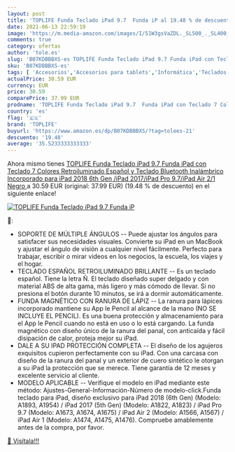 ```yaml
---
layout: post
title: 'TOPLIFE Funda Teclado iPad 9.7  Funda iP al 19.48 % de descuento'
date: 2021-06-13 22:59:19
image: 'https://m.media-amazon.com/images/I/51W3gsVaZDL._SL500_._SL400_.jpg'
comments: true
category: ofertas
author: 'tole.es'
slug: 'B07KDBBBXS-es TOPLIFE Funda Teclado iPad 9.7 Funda iPad con Teclado 7...'
sku: 'B07KDBBBXS-es'
tags: [ 'Accesorios','Accesorios para tablets','Informática','Teclados para tablets','ipad','toplife', ]
actualPrice: 30.59 EUR
currency: EUR
price: 30.59
comparePrice: 37.99 EUR
prodname: 'TOPLIFE Funda Teclado iPad 9.7  Funda iPad con Teclado 7 Colores Retroiluminado Español y Teclado Bluetooth Inalámbrico Incorporado para iPad 2018 6th Gen /iPad 2017/iPad Pro 9.7/iPad Air 2/1  Negro '
country: 'es'
flag: '🇪🇸'
brand: 'TOPLIFE'
buyurl: 'https://www.amazon.es/dp/B07KDBBBXS/?tag=tolees-21'
descuento: '19.48'
average: '35.5233333333333'
---
```


Ahora mismo tienes [TOPLIFE Funda Teclado iPad 9.7  Funda iPad con Teclado 7 Colores Retroiluminado Español y Teclado Bluetooth Inalámbrico Incorporado para iPad 2018 6th Gen /iPad 2017/iPad Pro 9.7/iPad Air 2/1  Negro ](https://www.amazon.es/dp/B07KDBBBXS/?tag=tolees-21) a 30.59 EUR (original: 37.99 EUR) (19.48 %  de descuento) en el siguiente enlace!

[![TOPLIFE Funda Teclado iPad 9.7  Funda iP](https://m.media-amazon.com/images/I/51W3gsVaZDL._SL500_._SL400_.jpg)](https://www.amazon.es/dp/B07KDBBBXS/?tag=tolees-21)

🔎:

- SOPORTE DE MÚLTIPLE ÁNGULOS -- Puede ajustar los ángulos para satisfacer sus necesidades visuales. Convierte su iPad en un MacBook y ajustar el ángulo de visión a cualquier nivel fácilmente. Perfecto para trabajar, escribir o mirar videos en los negocios, la escuela, los viajes y el hogar.
- TECLADO ESPAÑOL RETROILUMINADO BRILLANTE -- Es un teclado español. Tiene la letra Ñ. El teclado diseñado super delgado y con material ABS de alta gama, más ligero y más cómodo de llevar. Si no presiona el botón durante 10 minutos, se irá a dormir automáticamente.
- FUNDA MAGNÉTICO CON RANURA DE LÁPIZ -- La ranura para lápices incorporado mantiene su App le Pencil al alcance de la mano (NO SE INCLUYE EL PENCIL). Es una buena protección y almacenamiento para el App le Pencil cuando no está en uso o lo está cargando. La funda magnético con diseño único de la ranura del panal, con anticaída y fácil disipación de calor, proteja mejor su iPad.
- DALE A SU IPAD PROTECCIÓN COMPLETA -- El diseño de los agujeros exquisitos cupieron perfectamente con su iPad. Con una carcasa con diseño de la ranura del panal y un exterior de cuero sintético le otorgan a su iPad la protección que se merece. Tiene garantía de 12 meses y excelente servicio al cliente.
- MODELO APLICABLE -- Verifique el modelo en iPad mediante este método: Ajustes-General-Información-Número de modelo-click.Funda teclado para iPad, diseño exclusivo para iPad 2018 (6th Gen) (Modelo: A1893, A1954) / iPad 2017 (5th Gen) (Modelo: A1822, A1823) / iPad Pro 9.7 (Modelo: A1673, A1674, A1675) / iPad Air 2 (Modelo: A1566, A1567) / iPad Air 1 (Modelo: A1474, A1475, A1476). Compruebe amablemente antes de la compra, por favor.

[🛒 Visítala!!!](https://www.amazon.es/dp/B07KDBBBXS/?tag=tolees-21)
